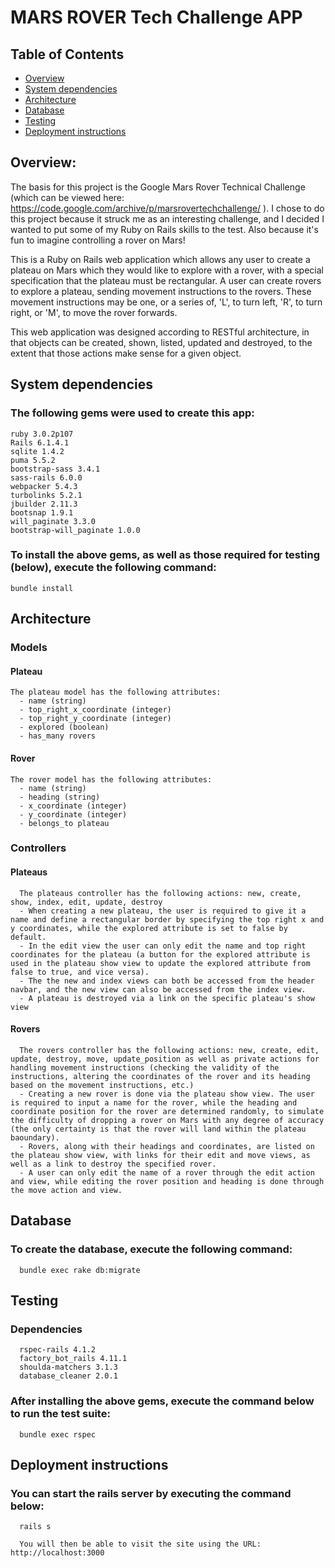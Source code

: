 # MARS ROVER Tech Challenge APP

## Table of Contents
* [Overview](#overview)
* [System dependencies](#system-dependencies)
* [Architecture](#architecture)
* [Database](#database)
* [Testing](#testing)
* [Deployment instructions](#deployment-instructions)


## Overview:
The basis for this project is the Google Mars Rover Technical Challenge (which can be viewed here: https://code.google.com/archive/p/marsrovertechchallenge/ ). I chose to do this project because it struck me as an interesting challenge, and I decided I wanted to put some of my Ruby on Rails skills to the test.
Also because it's fun to imagine controlling a rover on Mars!

This is a Ruby on Rails web application which allows any user to create a plateau on Mars which they would like to explore with a rover, with a special specification that the plateau must be rectangular.
A user can create rovers to explore a plateau, sending movement instructions to the rovers. These movement instructions may be one, or a series of, 'L', to turn left, 'R', to turn right, or 'M', to move the rover forwards.

This web application was designed according to RESTful architecture, in that objects can be created, shown, listed, updated and destroyed, to the extent that those actions make sense for a given object.


## System dependencies
### The following gems were used to create this app:
    ruby 3.0.2p107
    Rails 6.1.4.1
    sqlite 1.4.2
    puma 5.5.2
    bootstrap-sass 3.4.1
    sass-rails 6.0.0
    webpacker 5.4.3
    turbolinks 5.2.1
    jbuilder 2.11.3
    bootsnap 1.9.1
    will_paginate 3.3.0
    bootstrap-will_paginate 1.0.0
### To install the above gems, as well as those required for testing (below), execute the following command:
    bundle install
  

## Architecture
### Models
#### Plateau
    The plateau model has the following attributes:
      - name (string)
      - top_right_x_coordinate (integer)
      - top_right_y_coordinate (integer)
      - explored (boolean)
      - has_many rovers
#### Rover
    The rover model has the following attributes:
      - name (string)
      - heading (string)
      - x_coordinate (integer)
      - y_coordinate (integer)
      - belongs_to plateau
### Controllers
#### Plateaus
      The plateaus controller has the following actions: new, create, show, index, edit, update, destroy
      - When creating a new plateau, the user is required to give it a name and define a rectangular border by specifying the top right x and y coordinates, while the explored attribute is set to false by default.
      - In the edit view the user can only edit the name and top right coordinates for the plateau (a button for the explored attribute is used in the plateau show view to update the explored attribute from false to true, and vice versa).
      - The the new and index views can both be accessed from the header navbar, and the new view can also be accessed from the index view.
      - A plateau is destroyed via a link on the specific plateau's show view
#### Rovers
      The rovers controller has the following actions: new, create, edit, update, destroy, move, update_position as well as private actions for handling movement instructions (checking the validity of the instructions, altering the coordinates of the rover and its heading based on the movement instructions, etc.)
      - Creating a new rover is done via the plateau show view. The user is required to input a name for the rover, while the heading and coordinate position for the rover are determined randomly, to simulate the difficulty of dropping a rover on Mars with any degree of accuracy (the only certainty is that the rover will land within the plateau baoundary).
      - Rovers, along with their headings and coordinates, are listed on the plateau show view, with links for their edit and move views, as well as a link to destroy the specified rover.
      - A user can only edit the name of a rover through the edit action and view, while editing the rover position and heading is done through the move action and view.


## Database
### To create the database, execute the following command:
      bundle exec rake db:migrate


## Testing
### Dependencies
      rspec-rails 4.1.2
      factory_bot_rails 4.11.1
      shoulda-matchers 3.1.3
      database_cleaner 2.0.1
### After installing the above gems, execute the command below to run the test suite:
      bundle exec rspec


## Deployment instructions
### You can start the rails server by executing the command below:
      rails s
  
      You will then be able to visit the site using the URL: http://localhost:3000

